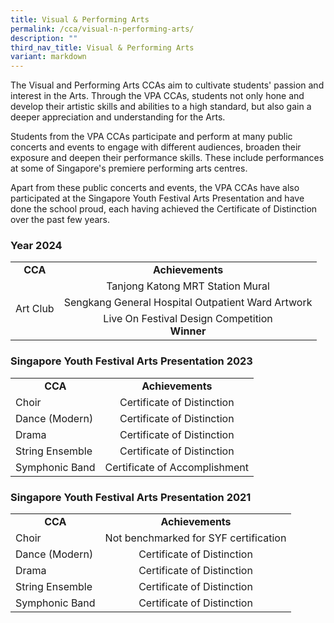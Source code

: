 ```yaml
---
title: Visual & Performing Arts
permalink: /cca/visual-n-performing-arts/
description: ""
third_nav_title: Visual & Performing Arts
variant: markdown
---
```

<p>The Visual and Performing Arts CCAs aim to cultivate students' passion and interest in the Arts. Through the VPA CCAs, students not only hone and develop their artistic skills and abilities to a high standard, but also gain a deeper appreciation and understanding for the Arts.</p>
<p>Students from the VPA CCAs participate and perform at many public concerts and events to engage with different audiences, broaden their exposure and deepen their performance skills. These include performances at some of Singapore's premiere performing arts centres.</p>
<p>Apart from these public concerts and events, the VPA CCAs have also participated at the Singapore Youth Festival Arts Presentation and have done the school proud, each having achieved the Certificate of Distinction over the past few years.</p>
<h3>Year 2024</h3>
<table>
<tbody>
<tr>
<td style="text-align: center;"><strong>CCA</strong></td>
<td style="text-align: center;"><strong>Achievements</strong></td>
</tr>
<tr>
<td style="vertical-align: middle;" rowspan="3">Art Club</td>
<td style="vertical-align: middle; text-align: center;">Tanjong Katong MRT Station Mural</td>
	</tr>
	<tr>
<td style="vertical-align: middle; text-align: center;">Sengkang General Hospital Outpatient Ward Artwork</td>
	</tr>
	<tr>
<td style="vertical-align: middle; text-align: center;">Live On Festival Design Competition<br> <b>Winner</b></td>
</tr>
</tbody>
</table>
<h3>Singapore Youth Festival Arts Presentation 2023</h3>
<table>
<tbody>
<tr>
<td style="text-align: center;"><strong>CCA</strong></td>
<td style="vertical-align: middle; text-align: center;"><strong>Achievements</strong></td>
</tr>
<tr>
<td style="vertical-align: middle;">Choir</td>
<td style="vertical-align: middle; text-align: center;">Certificate of Distinction</td>
</tr>
<tr>
<td style="vertical-align: middle;">Dance (Modern)</td>
<td style="vertical-align: middle; text-align: center;">Certificate of Distinction</td>
</tr>
<tr>
<td style="vertical-align: middle;">Drama</td>
<td style="vertical-align: middle; text-align: center;">Certificate of Distinction</td>
</tr>
<tr>
<td style="vertical-align: middle;">String Ensemble</td>
<td style="vertical-align: middle; text-align: center;">Certificate of Distinction</td>
</tr>
<tr>
<td style="vertical-align: middle;">Symphonic Band</td>
<td style="vertical-align: middle; text-align: center;">Certificate of Accomplishment</td>
</tr>
</tbody>
</table>
<h3>Singapore Youth Festival Arts Presentation 2021</h3>
<table>
<tbody>
<tr>
<td style="text-align: center;"><strong>CCA</strong></td>
<td style="text-align: center;"><strong>Achievements</strong></td>
</tr>
<tr>
<td style="vertical-align: middle;">Choir</td>
<td style="vertical-align: middle; text-align: center;">Not benchmarked for SYF certification</td>
</tr>
<tr>
<td style="vertical-align: middle;">Dance (Modern)</td>
<td style="vertical-align: middle; text-align: center;">Certificate of Distinction</td>
</tr>
<tr>
<td style="vertical-align: middle;">Drama</td>
<td style="vertical-align: middle; text-align: center;">Certificate of Distinction</td>
</tr>
<tr>
<td style="vertical-align: middle;">String Ensemble</td>
<td style="vertical-align: middle; text-align: center;">Certificate of Distinction</td>
</tr>
<tr>
<td style="vertical-align: middle;">Symphonic Band</td>
<td style="vertical-align: middle; text-align: center;">Certificate of Distinction</td>
</tr>
</tbody>
</table>